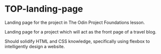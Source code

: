 # TOP-landing-page
Landing page for the project in The Odin Project Foundations lesson. 


Landing page for a project which will act as the front page of a travel blog.

Should solidify HTML and CSS knowledge, specifically using flexbox to intelligently design a website. 